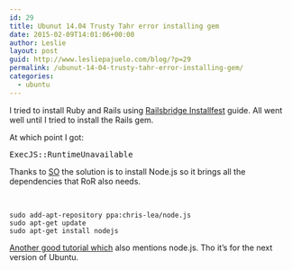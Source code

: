 ```yaml
---
id: 29
title: Ubunut 14.04 Trusty Tahr error installing gem
date: 2015-02-09T14:01:06+00:00
author: Leslie
layout: post
guid: http://www.lesliepajuelo.com/blog/?p=29
permalink: /ubunut-14-04-trusty-tahr-error-installing-gem/
categories:
  - ubuntu
---
```

I tried to install Ruby and Rails using [Railsbridge Installfest](http://installfest.railsbridge.org/installfest/linux?back=choose_your_operating_system "Installfest") guide. All went well until I tried to install the Rails gem.

At which point I got:

<pre>ExecJS::RuntimeUnavailable
</pre>

Thanks to [SO](http://stackoverflow.com/questions/7092107/rails-could-not-find-a-javascript-runtime) the solution is to install Node.js so it brings all the dependencies that RoR also needs.

&nbsp;

<pre><code class="language-bash">sudo add-apt-repository ppa:chris-lea/node.js
sudo apt-get update
sudo apt-get install nodejs
</code></pre>

[Another good tutorial which](https://gorails.com/setup/ubuntu/14.10) also mentions node.js. Tho it&#8217;s for the next version of Ubuntu.